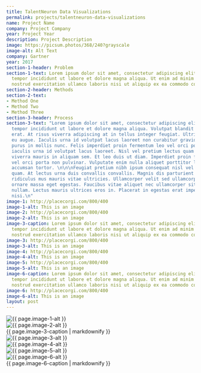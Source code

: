 ```yaml
---
title: TalentNeuron Data Visualizations
permalink: projects/talentneuron-data-visualizations
name: Project Name
company: Project Company
year: Project Year
description: Project Description
image: https://picsum.photos/368/240?grayscale
image-alt: Alt Text
company: Gartner
year: 2017
section-1-header: Problem
section-1-text: Lorem ipsum dolor sit amet, consectetur adipiscing elit, sed do eiusmod
  tempor incididunt ut labore et dolore magna aliqua. Ut enim ad minim veniam, quis
  nostrud exercitation ullamco laboris nisi ut aliquip ex ea commodo consequat.
section-2-header: Methods
section-2-text:
- Method One
- Method Two
- Method Three
section-3-header: Process
section-3-text: "Lorem ipsum dolor sit amet, consectetur adipiscing elit, sed do eiusmod
  tempor incididunt ut labore et dolore magna aliqua. Volutpat blandit aliquam etiam
  erat. At risus viverra adipiscing at in tellus integer feugiat. Ultrices vitae auctor
  eu augue. Iaculis urna id volutpat lacus laoreet non curabitur gravida. \n\n\nNisl
  purus in mollis nunc. Felis imperdiet proin fermentum leo vel orci porta non. Tempus
  iaculis urna id volutpat lacus laoreet. Nisl vel pretium lectus quam id. Scelerisque
  viverra mauris in aliquam sem. Et leo duis ut diam. Imperdiet proin fermentum leo
  vel orci porta non pulvinar. Vulputate enim nulla aliquet porttitor lacus luctus
  accumsan tortor. \n\n\nFeugiat pretium nibh ipsum consequat nisl vel pretium lectus
  quam. At lectus urna duis convallis convallis. Magnis dis parturient montes nascetur
  ridiculus mus mauris vitae ultricies. Ullamcorper velit sed ullamcorper morbi tincidunt
  ornare massa eget egestas. Faucibus vitae aliquet nec ullamcorper sit amet risus
  nullam. Lectus mauris ultrices eros in. Placerat in egestas erat imperdiet sed euismod
  nisi.\n"
image-1: http://placecorgi.com/800/400
image-1-alt: This is an image
image-2: http://placecorgi.com/800/400
image-2-alt: This is an image
image-3-caption: Lorem ipsum dolor sit amet, consectetur adipiscing elit, sed do eiusmod
  tempor incididunt ut labore et dolore magna aliqua. Ut enim ad minim veniam, quis
  nostrud exercitation ullamco laboris nisi ut aliquip ex ea commodo consequat.
image-3: http://placecorgi.com/800/400
image-3-alt: This is an image
image-4: http://placecorgi.com/800/400
image-4-alt: This is an image
image-5: http://placecorgi.com/800/400
image-5-alt: This is an image
image-6-caption: Lorem ipsum dolor sit amet, consectetur adipiscing elit, sed do eiusmod
  tempor incididunt ut labore et dolore magna aliqua. Ut enim ad minim veniam, quis
  nostrud exercitation ullamco laboris nisi ut aliquip ex ea commodo consequat.
image-6: http://placecorgi.com/800/400
image-6-alt: This is an image
layout: post
---
```


<div class="grid">
  <div class="grid-item span-2">
    <img src="{{ page.image-1 }}" alt="{{ page.image-1-alt }}">
  </div>
  <div class="grid-item span-1">
    <img src="{{ page.image-2 }}" alt="{{ page.image-2-alt }}">
  </div>
  <div class="grid-item span-1 align-self-center">
    <span class="">{{ page.image-3-caption | markdownify }}</span>
  </div>
  <div class="grid-item span-2">
    <img src="{{ page.image-3 }}" alt="{{ page.image-3-alt }}">
  </div>
  <div class="grid-item span-1">
    <img src="{{ page.image-4 }}" alt="{{ page.image-4-alt }}">
  </div>
  <div class="grid-item span-2">
    <img src="{{ page.image-5 }}" alt="{{ page.image-5-alt }}">
  </div>
  <div class="grid-item span-2">
    <img src="{{ page.image-6 }}" alt="{{ page.image-6-alt }}">
  </div>
  <div class="grid-item span-1 align-self-center">
    <span class="">{{ page.image-6-caption | markdownify }}</span>
  </div>
</div>
